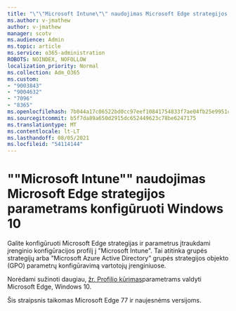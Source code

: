 ```yaml
---
title: "\"\"Microsoft Intune\"\" naudojimas Microsoft Edge strategijos parametrams konfigūruoti Windows 10"
ms.author: v-jmathew
author: v-jmathew
manager: scotv
ms.audience: Admin
ms.topic: article
ms.service: o365-administration
ROBOTS: NOINDEX, NOFOLLOW
localization_priority: Normal
ms.collection: Adm_O365
ms.custom:
- "9003843"
- "9004632"
- "7096"
- "8365"
ms.openlocfilehash: 7b044a17c06522bd0cc97eef10841754833f7ae04fb25e9951c1d9df7e93f6f9
ms.sourcegitcommit: b5f7da89a650d2915dc652449623c78be6247175
ms.translationtype: MT
ms.contentlocale: lt-LT
ms.lasthandoff: 08/05/2021
ms.locfileid: "54114144"
---
```

# <a name="use-microsoft-intune-to-configure-microsoft-edge-policy-settings-for-windows-10"></a>""Microsoft Intune"" naudojimas Microsoft Edge strategijos parametrams konfigūruoti Windows 10

Galite konfigūruoti Microsoft Edge strategijas ir parametrus įtraukdami įrenginio konfigūracijos profilį į "Microsoft Intune". Tai atitinka grupės strategijų arba "Microsoft Azure Active Directory" grupės strategijos objekto (GPO) parametrų konfigūravimą vartotojų įrenginiuose.

Norėdami sužinoti daugiau, [žr. Profilio kūrimas](https://go.microsoft.com/fwlink/?linkid=2133700)parametrams valdyti Microsoft Edge, Windows 10.

Šis straipsnis taikomas Microsoft Edge 77 ir naujesnėms versijoms.
